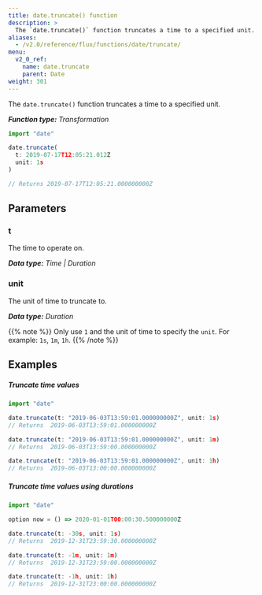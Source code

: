 ```yaml
---
title: date.truncate() function
description: >
  The `date.truncate()` function truncates a time to a specified unit.
aliases:
  - /v2.0/reference/flux/functions/date/truncate/
menu:
  v2_0_ref:
    name: date.truncate
    parent: Date
weight: 301
---
```


The `date.truncate()` function truncates a time to a specified unit.

_**Function type:** Transformation_  

```js
import "date"

date.truncate(
  t: 2019-07-17T12:05:21.012Z
  unit: 1s
)

// Returns 2019-07-17T12:05:21.000000000Z
```

## Parameters

### t
The time to operate on.

_**Data type:** Time | Duration_

### unit
The unit of time to truncate to.

_**Data type:** Duration_

{{% note %}}
Only use `1` and the unit of time to specify the `unit`.
For example: `1s`, `1m`, `1h`.
{{% /note %}}

## Examples

##### Truncate time values
```js
import "date"

date.truncate(t: "2019-06-03T13:59:01.000000000Z", unit: 1s)
// Returns  2019-06-03T13:59:01.000000000Z

date.truncate(t: "2019-06-03T13:59:01.000000000Z", unit: 1m)
// Returns  2019-06-03T13:59:00.000000000Z

date.truncate(t: "2019-06-03T13:59:01.000000000Z", unit: 1h)
// Returns  2019-06-03T13:00:00.000000000Z
```

##### Truncate time values using durations
```js
import "date"

option now = () => 2020-01-01T00:00:30.500000000Z

date.truncate(t: -30s, unit: 1s)
// Returns  2019-12-31T23:59:30.000000000Z

date.truncate(t: -1m, unit: 1m)
// Returns  2019-12-31T23:59:00.000000000Z

date.truncate(t: -1h, unit: 1h)
// Returns  2019-12-31T23:00:00.000000000Z
```
